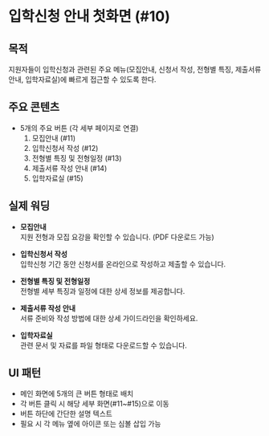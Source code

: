 # 입학신청 안내 첫화면 (#10)

## 목적
지원자들이 입학신청과 관련된 주요 메뉴(모집안내, 신청서 작성, 전형별 특징, 제출서류 안내, 입학자료실)에 빠르게 접근할 수 있도록 한다.

## 주요 콘텐츠
- 5개의 주요 버튼 (각 세부 페이지로 연결)
  1. 모집안내 (#11)
  2. 입학신청서 작성 (#12)
  3. 전형별 특징 및 전형일정 (#13)
  4. 제출서류 작성 안내 (#14)
  5. 입학자료실 (#15)

## 실제 워딩
- **모집안내**  
  지원 전형과 모집 요강을 확인할 수 있습니다. (PDF 다운로드 가능)

- **입학신청서 작성**  
  입학신청 기간 동안 신청서를 온라인으로 작성하고 제출할 수 있습니다.

- **전형별 특징 및 전형일정**  
  전형별 세부 특징과 일정에 대한 상세 정보를 제공합니다.

- **제출서류 작성 안내**  
  서류 준비와 작성 방법에 대한 상세 가이드라인을 확인하세요.

- **입학자료실**  
  관련 문서 및 자료를 파일 형태로 다운로드할 수 있습니다.

## UI 패턴
- 메인 화면에 5개의 큰 버튼 형태로 배치
- 각 버튼 클릭 시 해당 세부 화면(#11~#15)으로 이동
- 버튼 하단에 간단한 설명 텍스트
- 필요 시 각 메뉴 옆에 아이콘 또는 심볼 삽입 가능
